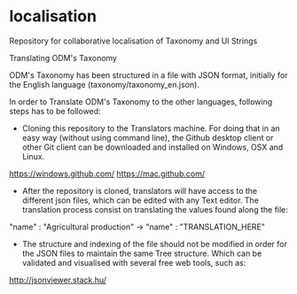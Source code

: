 localisation
============

Repository for collaborative localisation of Taxonomy and UI Strings

Translating ODM's Taxonomy

ODM's Taxonomy has been structured in a file with JSON format, initially for the English language (taxonomy/taxonomy_en.json).

In order to Translate ODM's Taxonomy to the other languages, following steps has to be followed:

- Cloning this repository to the Translators machine. For doing that in an easy way (without using command line), the Github desktop client or other Git client can be downloaded and installed on Windows, OSX and Linux.

https://windows.github.com/
https://mac.github.com/

- After the repository is cloned, translators will have access to the different json files, which can be edited with any Text editor. The translation process consist on translating the values found along the file:

"name" :  "Agricultural production"  ->  "name" :  "TRANSLATION_HERE" 

- The structure and indexing of the file should not be modified in order for the JSON files to maintain the same Tree structure. Which can be validated and visualised with several free web tools, such as:

http://jsonviewer.stack.hu/
